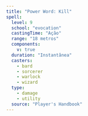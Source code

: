 ```yaml
---
title: "Power Word: Kill"
spell:
  level: 9
  school: "evocation"
  castingTime: "Ação"
  range: "18 metros"
  components:
    v: true
  duration: "Instantânea"
  casters:
    - bard
    - sorcerer
    - warlock
    - wizard
  type:
    - damage
    - utility
  source: "Player's Handbook"
---
```

